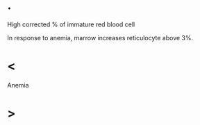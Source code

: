 # .

High corrected % of immature red blood cell

In response to anemia, marrow increases reticulocyte above 3%.

# <

Anemia

# >
